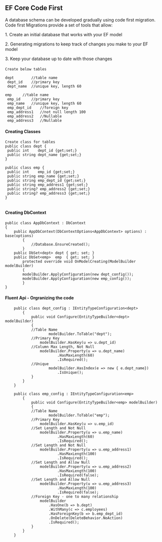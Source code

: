 ## EF Core Code First
<p>
A database schema can be developed gradually using code first migration. Code first Migrations provide a set of tools that allow:
</p>

<p>1. Create an initial database that works with your EF model</p>
<p>2. Generating migrations to keep track of changes you make to your EF model</p>
<p>3. Keep your database up to date with those changes</p>


####
````
Create below tables

dept		//table name
 dept_id  	//primary key
 dept_name 	//unique key, length 60

emp		//table name
 emp_id		//primary key
 emp_name 	//unique key, length 60
 emp_dept_id	//foreign key
 emp_address1	//not null length 100
 emp_address2	//Nullable
 emp_address3	//Nullable

````

#### Creating Classes
```
Create class for tables
public class dept {
 public int    dept_id {get;set;}
 public string dept_name {get;set;}
}

public class emp {
 public int    emp_id {get;set;}
 public string emp_name {get;set;}
 public string emp_dept_id {get;set;}
 public string emp_address1 {get;set;}
 public string? emp_address2 {get;set;}
 public string? emp_address3 {get;set;}
}
	
```

#### Creating DbContext

```
public class AppDbContext : DbContext
{
	public AppDbContext(DbContextOptions<AppDbContext> options) : base(options)
        {
            //Database.EnsureCreated();
        }
	public DbSet<dept> dept { get; set; }
	public DbSet<emp>  emp  { get; set; }
        protected override void OnModelCreating(ModelBuilder modelBuilder)
        {
		modelBuilder.ApplyConfiguration(new dept_config());
		modelBuilder.ApplyConfiguration(new emp_config());
        }
}
```

#### Fluent Api - Orgranizing the code
```
	public class dept_config : IEntityTypeConfiguration<dept>
    	{
        	public void Configure(EntityTypeBuilder<dept> modelBuilder)
	        {
			//Table Name
            		modelBuilder.ToTable("dept");
			//Primary Key
		        modelBuilder.HasKey(u => u.dept_id)
			//Column Max Length, Not Null
		        modelBuilder.Property(u => u.dept_name)
                		.HasMaxLength(60)
		                .IsRequired();
			//Unique
            		modelBuilder.HasIndex(e => new { e.dept_name})
                		.IsUnique();
        	}
	    }
	}

	public class emp_config : IEntityTypeConfiguration<emp>
    	{
        	public void Configure(EntityTypeBuilder<emp> modelBuilder)
	        {
			//Table Name
            		modelBuilder.ToTable("emp");
			//Primary Key
		        modelBuilder.HasKey(u => u.emp_id)
			//Set Length and Not Null
		        modelBuilder.Property(u => u.emp_name)
                		.HasMaxLength(60)
		                .IsRequired();
			//Set Length and Not Null
		        modelBuilder.Property(u => u.emp_address1)
                		.HasMaxLength(100)
		                .IsRequired();
			//Set Length and Allow Null
		        modelBuilder.Property(u => u.emp_address2)
                		.HasMaxLength(100)
		                .IsRequired(false);
			//Set Length and Allow Null
		        modelBuilder.Property(u => u.emp_address3)
                		.HasMaxLength(100)
		                .IsRequired(false);
			//Foreign Key - one to many relationship
		        modelBuilder
                	.HasOne(b => b.dept)
                	.WithMany(c => c.employees)
                	.HasForeignKey(b => b.emp_dept_id)
                	.OnDelete(DeleteBehavior.NoAction)
                	.IsRequired();
        	}
	    }
	}

```



